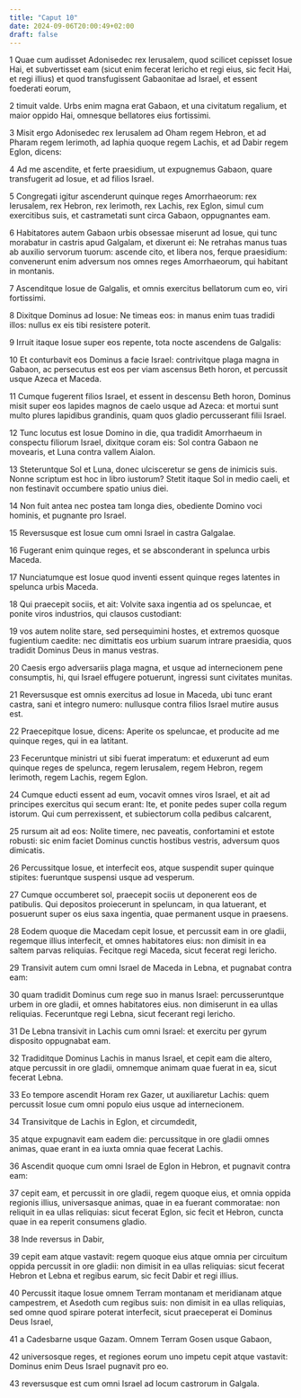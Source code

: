 ```yaml
---
title: "Caput 10"
date: 2024-09-06T20:00:49+02:00
draft: false
---
```



1 Quae cum audisset Adonisedec rex Ierusalem, quod scilicet cepisset Iosue Hai, et subvertisset eam (sicut enim fecerat Iericho et regi eius, sic fecit Hai, et regi illius) et quod transfugissent Gabaonitae ad Israel, et essent foederati eorum,

2 timuit valde. Urbs enim magna erat Gabaon, et una civitatum regalium, et maior oppido Hai, omnesque bellatores eius fortissimi.

3 Misit ergo Adonisedec rex Ierusalem ad Oham regem Hebron, et ad Pharam regem Ierimoth, ad Iaphia quoque regem Lachis, et ad Dabir regem Eglon, dicens:

4 Ad me ascendite, et ferte praesidium, ut expugnemus Gabaon, quare transfugerit ad Iosue, et ad filios Israel.

5 Congregati igitur ascenderunt quinque reges Amorrhaeorum: rex Ierusalem, rex Hebron, rex Ierimoth, rex Lachis, rex Eglon, simul cum exercitibus suis, et castrametati sunt circa Gabaon, oppugnantes eam.

6 Habitatores autem Gabaon urbis obsessae miserunt ad Iosue, qui tunc morabatur in castris apud Galgalam, et dixerunt ei: Ne retrahas manus tuas ab auxilio servorum tuorum: ascende cito, et libera nos, ferque praesidium: convenerunt enim adversum nos omnes reges Amorrhaeorum, qui habitant in montanis.

7 Ascenditque Iosue de Galgalis, et omnis exercitus bellatorum cum eo, viri fortissimi.

8 Dixitque Dominus ad Iosue: Ne timeas eos: in manus enim tuas tradidi illos: nullus ex eis tibi resistere poterit.

9 Irruit itaque Iosue super eos repente, tota nocte ascendens de Galgalis:

10 Et conturbavit eos Dominus a facie Israel: contrivitque plaga magna in Gabaon, ac persecutus est eos per viam ascensus Beth horon, et percussit usque Azeca et Maceda.

11 Cumque fugerent filios Israel, et essent in descensu Beth horon, Dominus misit super eos lapides magnos de caelo usque ad Azeca: et mortui sunt multo plures lapidibus grandinis, quam quos gladio percusserant filii Israel.

12 Tunc locutus est Iosue Domino in die, qua tradidit Amorrhaeum in conspectu filiorum Israel, dixitque coram eis: Sol contra Gabaon ne movearis, et Luna contra vallem Aialon.

13 Steteruntque Sol et Luna, donec ulcisceretur se gens de inimicis suis. Nonne scriptum est hoc in libro iustorum? Stetit itaque Sol in medio caeli, et non festinavit occumbere spatio unius diei.

14 Non fuit antea nec postea tam longa dies, obediente Domino voci hominis, et pugnante pro Israel.

15 Reversusque est Iosue cum omni Israel in castra Galgalae.

16 Fugerant enim quinque reges, et se absconderant in spelunca urbis Maceda.

17 Nunciatumque est Iosue quod inventi essent quinque reges latentes in spelunca urbis Maceda.

18 Qui praecepit sociis, et ait: Volvite saxa ingentia ad os speluncae, et ponite viros industrios, qui clausos custodiant:

19 vos autem nolite stare, sed persequimini hostes, et extremos quosque fugientium caedite: nec dimittatis eos urbium suarum intrare praesidia, quos tradidit Dominus Deus in manus vestras.

20 Caesis ergo adversariis plaga magna, et usque ad internecionem pene consumptis, hi, qui Israel effugere potuerunt, ingressi sunt civitates munitas.

21 Reversusque est omnis exercitus ad Iosue in Maceda, ubi tunc erant castra, sani et integro numero: nullusque contra filios Israel mutire ausus est.

22 Praecepitque Iosue, dicens: Aperite os speluncae, et producite ad me quinque reges, qui in ea latitant.

23 Feceruntque ministri ut sibi fuerat imperatum: et eduxerunt ad eum quinque reges de spelunca, regem Ierusalem, regem Hebron, regem Ierimoth, regem Lachis, regem Eglon.

24 Cumque educti essent ad eum, vocavit omnes viros Israel, et ait ad principes exercitus qui secum erant: Ite, et ponite pedes super colla regum istorum. Qui cum perrexissent, et subiectorum colla pedibus calcarent,

25 rursum ait ad eos: Nolite timere, nec paveatis, confortamini et estote robusti: sic enim faciet Dominus cunctis hostibus vestris, adversum quos dimicatis.

26 Percussitque Iosue, et interfecit eos, atque suspendit super quinque stipites: fueruntque suspensi usque ad vesperum.

27 Cumque occumberet sol, praecepit sociis ut deponerent eos de patibulis. Qui depositos proiecerunt in speluncam, in qua latuerant, et posuerunt super os eius saxa ingentia, quae permanent usque in praesens.

28 Eodem quoque die Macedam cepit Iosue, et percussit eam in ore gladii, regemque illius interfecit, et omnes habitatores eius: non dimisit in ea saltem parvas reliquias. Fecitque regi Maceda, sicut fecerat regi Iericho.

29 Transivit autem cum omni Israel de Maceda in Lebna, et pugnabat contra eam:

30 quam tradidit Dominus cum rege suo in manus Israel: percusseruntque urbem in ore gladii, et omnes habitatores eius. non dimiserunt in ea ullas reliquias. Feceruntque regi Lebna, sicut fecerant regi Iericho.

31 De Lebna transivit in Lachis cum omni Israel: et exercitu per gyrum disposito oppugnabat eam.

32 Tradiditque Dominus Lachis in manus Israel, et cepit eam die altero, atque percussit in ore gladii, omnemque animam quae fuerat in ea, sicut fecerat Lebna.

33 Eo tempore ascendit Horam rex Gazer, ut auxiliaretur Lachis: quem percussit Iosue cum omni populo eius usque ad internecionem.

34 Transivitque de Lachis in Eglon, et circumdedit,

35 atque expugnavit eam eadem die: percussitque in ore gladii omnes animas, quae erant in ea iuxta omnia quae fecerat Lachis.

36 Ascendit quoque cum omni Israel de Eglon in Hebron, et pugnavit contra eam:

37 cepit eam, et percussit in ore gladii, regem quoque eius, et omnia oppida regionis illius, universasque animas, quae in ea fuerant commoratae: non reliquit in ea ullas reliquias: sicut fecerat Eglon, sic fecit et Hebron, cuncta quae in ea reperit consumens gladio.

38 Inde reversus in Dabir,

39 cepit eam atque vastavit: regem quoque eius atque omnia per circuitum oppida percussit in ore gladii: non dimisit in ea ullas reliquias: sicut fecerat Hebron et Lebna et regibus earum, sic fecit Dabir et regi illius.

40 Percussit itaque Iosue omnem Terram montanam et meridianam atque campestrem, et Asedoth cum regibus suis: non dimisit in ea ullas reliquias, sed omne quod spirare poterat interfecit, sicut praeceperat ei Dominus Deus Israel,

41 a Cadesbarne usque Gazam. Omnem Terram Gosen usque Gabaon,

42 universosque reges, et regiones eorum uno impetu cepit atque vastavit: Dominus enim Deus Israel pugnavit pro eo.

43 reversusque est cum omni Israel ad locum castrorum in Galgala.

